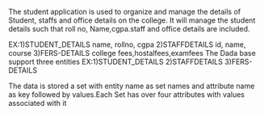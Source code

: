 The student application is used 
to organize and manage the details of
Student, staffs and office details  on the college.
It will manage the student details such that roll no,
Name,cgpa.staff and office details are included.

  EX:1)STUDENT_DETAILS name, rollno, cgpa
     2)STAFFDETAILS id, name, course
     3)FERS-DETAILS college fees,hostalfees,examfees
The Dada base support three entities
   EX:1)STUDENT_DETAILS
     2)STAFFDETAILS 
     3)FERS-DETAILS 
 

The data is stored a set with entity name as set 
names and attribute name as key followed by values.Each 
Set has over four attributes with values associated with it
